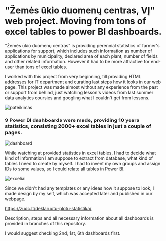 # "Žemės ūkio duomenų centras, VĮ" web project. Moving from tons of excel tables to power BI dashboards.

"Žemės ūkio duomenų centras" is providing perennial statistics of farmer's applications for support, which includes such information as number of applications by municipality, declared area of each plant, number of fields and other related information. However it had to be more attractive for end-user than tons of excel tables.

I worked with this project from very beginning, till providing HTML addresses for IT department and curating last steps how it looks in our web page. This project was made almost without any experience from the past or support from behind, just watching lesson's videos from last summer data analytics coursies and googling what I couldn't get from lessons.

![pateikimas](https://github.com/user-attachments/assets/6f5e17af-b125-4428-8e51-683c8a211e7c)




### 9 Power BI dashboards were made, providing 10 years statistics, consisting 2000+ excel tables in just a couple of pages.



![dashboard](https://github.com/user-attachments/assets/e82cd9cf-56b6-4545-b1da-ddf8af093dd0)



While watching at provided statistics in excel tables, I had to decide what kind of information I am suppose to extract from database, what kind of tables I need to create by myself. I had to invent my own groups and assign IDs to some values, so I could relate all tables in Power BI.

![exceliai](https://github.com/user-attachments/assets/e50c802b-6cc2-4d80-96b1-7fee88c4472c)


Since we didn't had any templates or any ideas how it suppose to look, I made design by my self, which was accepted later and published in our webpage.

https://zudc.lt/deklaruotu-plotu-statistika/

Description, steps and all necessary information about all dashboards is provided in branches of this repository.

I would suggest checking 2nd, 1st, 6th dashboards first.
